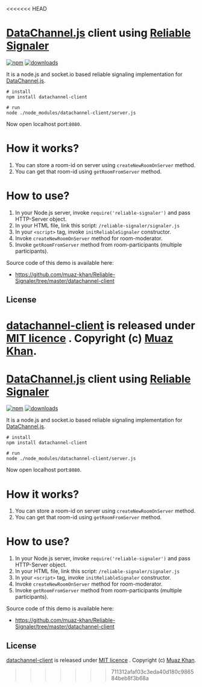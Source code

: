 <<<<<<< HEAD
# [DataChannel.js](https://github.com/muaz-khan/WebRTC-Experiment/blob/master/DataChannel) client using [Reliable Signaler](https://github.com/muaz-khan/Reliable-Signaler)

[![npm](https://img.shields.io/npm/v/datachannel-client.svg)](https://npmjs.org/package/datachannel-client) [![downloads](https://img.shields.io/npm/dm/datachannel-client.svg)](https://npmjs.org/package/datachannel-client)

It is a node.js and socket.io based reliable signaling implementation for [DataChannel.js](https://github.com/muaz-khan/WebRTC-Experiment/blob/master/DataChannel).

```
# install
npm install datachannel-client

# run
node ./node_modules/datachannel-client/server.js
```

Now open localhost port:`8080`.

# How it works?

1. You can store a room-id on server using `createNewRoomOnServer` method.
2. You can get that room-id using `getRoomFromServer` method.

# How to use?

1. In your Node.js server, invoke `require('reliable-signaler')` and pass HTTP-Server object.
2. In your HTML file, link this script: `/reliable-signaler/signaler.js`
3. In your `<script>` tag, invoke `initReliableSignaler` constructor.
4. Invoke `createNewRoomOnServer` method for room-moderator.
5. Invoke `getRoomFromServer` method from room-participants (multiple participants).

Source code of this demo is available here:

* https://github.com/muaz-khan/Reliable-Signaler/tree/master/datachannel-client

## License

[datachannel-client](https://www.npmjs.org/package/datachannel-client) is released under [MIT licence](https://www.webrtc-experiment.com/licence/) . Copyright (c) [Muaz Khan](https://plus.google.com/+MuazKhan).
=======
# [DataChannel.js](https://github.com/muaz-khan/WebRTC-Experiment/blob/master/DataChannel) client using [Reliable Signaler](https://github.com/muaz-khan/Reliable-Signaler)

[![npm](https://img.shields.io/npm/v/datachannel-client.svg)](https://npmjs.org/package/datachannel-client) [![downloads](https://img.shields.io/npm/dm/datachannel-client.svg)](https://npmjs.org/package/datachannel-client)

It is a node.js and socket.io based reliable signaling implementation for [DataChannel.js](https://github.com/muaz-khan/WebRTC-Experiment/blob/master/DataChannel).

```
# install
npm install datachannel-client

# run
node ./node_modules/datachannel-client/server.js
```

Now open localhost port:`8080`.

# How it works?

1. You can store a room-id on server using `createNewRoomOnServer` method.
2. You can get that room-id using `getRoomFromServer` method.

# How to use?

1. In your Node.js server, invoke `require('reliable-signaler')` and pass HTTP-Server object.
2. In your HTML file, link this script: `/reliable-signaler/signaler.js`
3. In your `<script>` tag, invoke `initReliableSignaler` constructor.
4. Invoke `createNewRoomOnServer` method for room-moderator.
5. Invoke `getRoomFromServer` method from room-participants (multiple participants).

Source code of this demo is available here:

* https://github.com/muaz-khan/Reliable-Signaler/tree/master/datachannel-client

## License

[datachannel-client](https://www.npmjs.org/package/datachannel-client) is released under [MIT licence](https://www.webrtc-experiment.com/licence/) . Copyright (c) [Muaz Khan](https://plus.google.com/+MuazKhan).
>>>>>>> 711312afaf03c3eda40d180c986584beb8f3b68a
